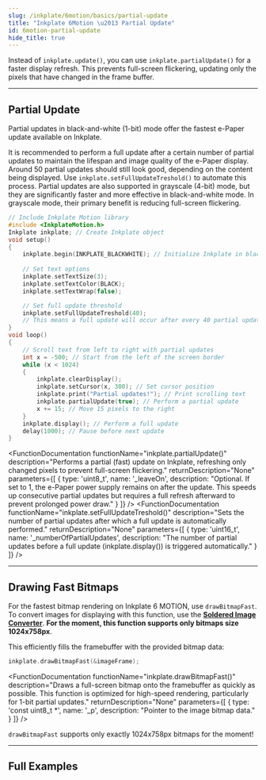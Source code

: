 ```yaml
---
slug: /inkplate/6motion/basics/partial-update
title: "Inkplate 6Motion \u2013 Partial Update"
id: 6motion-partial-update
hide_title: true
---
```

<SectionTitle title="Partial Updates" backgroundImage="img/partial_update.jpg" />

Instead of `inkplate.update()`, you can use `inkplate.partialUpdate()` for a faster display refresh. This prevents full-screen flickering, updating only the pixels that have changed in the frame buffer.

---

## Partial Update

Partial updates in black-and-white (1-bit) mode offer the fastest e-Paper update available on Inkplate.

<WarningBox>It is recommended to perform a full update after a certain number of partial updates to maintain the lifespan and image quality of the e-Paper display. Around 50 partial updates should still look good, depending on the content being displayed. Use `inkplate.setFullUpdateTreshold()` to automate this process.</WarningBox>
<InfoBox>Partial updates are also supported in grayscale (4-bit) mode, but they are significantly faster and more effective in black-and-white mode. In grayscale mode, their primary benefit is reducing full-screen flickering.</InfoBox>

```cpp
// Include Inkplate Motion library
#include <InkplateMotion.h>
Inkplate inkplate; // Create Inkplate object
void setup()
{
    inkplate.begin(INKPLATE_BLACKWHITE); // Initialize Inkplate in black and white mode
    
    // Set text options
    inkplate.setTextSize(3);
    inkplate.setTextColor(BLACK);
    inkplate.setTextWrap(false);

    // Set full update threshold
    inkplate.setFullUpdateTreshold(40);
    // This means a full update will occur after every 40 partial updates
}
void loop()
{
    // Scroll text from left to right with partial updates
    int x = -500; // Start from the left of the screen border
    while (x < 1024)
    {
        inkplate.clearDisplay();
        inkplate.setCursor(x, 300); // Set cursor position
        inkplate.print("Partial updates!"); // Print scrolling text
        inkplate.partialUpdate(true); // Perform a partial update
        x += 15; // Move 15 pixels to the right
    }
    inkplate.display(); // Perform a full update
    delay(1000); // Pause before next update
}
```
<FunctionDocumentation
  functionName="inkplate.partialUpdate()"
  description="Performs a partial (fast) update on Inkplate, refreshing only changed pixels to prevent full-screen flickering."
  returnDescription="None"
  parameters={[ 
    { type: 'uint8_t', name: '_leaveOn', description: "Optional. If set to 1, the e-Paper power supply remains on after the update. This speeds up consecutive partial updates but requires a full refresh afterward to prevent prolonged power draw." }
  ]}
/>
<FunctionDocumentation
  functionName="inkplate.setFullUpdateTreshold()"
  description="Sets the number of partial updates after which a full update is automatically performed."
  returnDescription="None"
  parameters={[ 
    { type: 'uint16_t', name: '_numberOfPartialUpdates', description: "The number of partial updates before a full update (inkplate.display()) is triggered automatically." }
  ]}
/>

---

## Drawing Fast Bitmaps

For the fastest bitmap rendering on Inkplate 6 MOTION, use `drawBitmapFast`. To convert images for displaying with this function, use the [**Soldered Image Converter**](/inkplate/6motion/basics/image-converter/). **For the moment, this function supports only bitmaps size 1024x758px**.

This efficiently fills the framebuffer with the provided bitmap data:

```cpp
inkplate.drawBitmapFast(&imageFrame);
```
<FunctionDocumentation
  functionName="inkplate.drawBitmapFast()"
  description="Draws a full-screen bitmap onto the framebuffer as quickly as possible. This function is optimized for high-speed rendering, particularly for 1-bit partial updates."
  returnDescription="None"
  parameters={[ 
    { type: 'const uint8_t *', name: '_p', description: "Pointer to the image bitmap data." }
  ]}
/>

<WarningBox>`drawBitmapFast` supports only exactly 1024x758px bitmaps for the moment!</WarningBox>

---

## Full Examples

<QuickLink 
  title="Inkplate_6_Motion_Partial_Update.ino" 
  description="Example demonstrating the use of partialUpdate for fast display refreshes on Inkplate 6 MOTION."
  url="https://github.com/SolderedElectronics/Inkplate_Motion_Arduino_Library/blob/main/examples/Inkplate6Motion/Basic/Inkplate_6_Motion_Partial_Update/Inkplate_6_Motion_Partial_Update.ino" 
/>
<QuickLink 
  title="Inkplate_6_Motion_Fast_Animation.ino" 
  description="Example demonstrating drawBitmapFast for rendering animations on Inkplate 6 MOTION. Review the included files in the sketch for more details."
  url="https://github.com/SolderedElectronics/Inkplate_Motion_Arduino_Library/blob/main/examples/Inkplate6Motion/Basic/Inkplate_6_Motion_Fast_Animation/Inkplate_6_Motion_Fast_Animation.ino" 
/>
<QuickLink 
  title="Soldered Image Converter" 
  description="Convert images to bitmaps for display on Inkplate 6 MOTION using the Soldered Image Converter."
  url="/inkplate/6motion/basics/image-converter" 
/>
